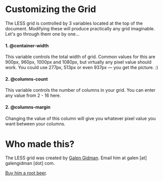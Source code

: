 # Customizing the Grid
The LESS grid is controlled by 3 variables located at the top of the document. Modifying these will produce practically any grid imaginable. Let's go through them one by one...

#### 1. @container-width
This variable controls the total width of grid. Common values for this are 900px, 960px, 1000px and 1080px, but virtually any pixel value should work. You could use 277px, 513px or even 937px &mdash; you get the picture. :)

#### 2. @columns-count
This variable controls the number of columns in your grid. You can enter any value from 2 - 16 here.

#### 2. @columns-margin
Changing the value of this column will give you whatever pixel value you want between your columns.

# Who made this?
The LESS grid was created by [Galen Gidman](http://galengidman.com). Email him at galen [at] galengidman [dot] com.

[Buy him a root beer](https://www.paypal.com/cgi-bin/webscr?cmd=_s-xclick&hosted_button_id=HR4QLCPXNEZQ2).